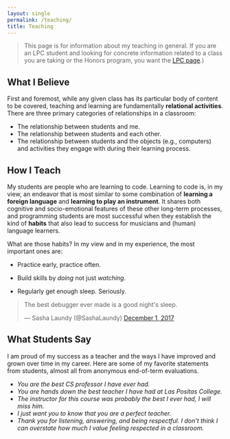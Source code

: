 ```yaml
---
layout: single
permalink: /teaching/
title: Teaching
---
```

> This page is for information about my teaching in general. If you are an LPC student and looking for concrete information related to a class you are taking or the Honors program, you want the [LPC page](/lpc/).)

## What I Believe

First and foremost, while any given class has its particular body of content to be covered,
teaching and learning are fundamentally **relational activities**. There are three primary categories of
relationships in a classroom:

- The relationship between students and me.
- The relationship between students and each other.
- The relationship between students and the objects (e.g., computers) and activities they engage with during their learning process.

## How I Teach

My students are people who are learning to code. Learning to code is,
in my view, an endeavor that is most similar to some combination of **learning a foreign language** and
**learning to play an instrument**. It shares both cognitive and socio-emotional features of these other long-term processes, and programming students are most successful when they establish the kind of **habits** that also lead to success for musicians and (human) language learners.

What are those habits? In my view and in my experience, the most important ones are:

- Practice early, practice often.

- Build skills by *doing* not just *watching*.

- Regularly get enough sleep. Seriously.

<blockquote class="twitter-tweet" data-lang="en"><p lang="en" dir="ltr">The best debugger ever made is a good night&#39;s sleep.</p>&mdash; Sasha Laundy (@SashaLaundy) <a href="https://twitter.com/SashaLaundy/status/936661004137635840?ref_src=twsrc%5Etfw">December 1, 2017</a></blockquote>


## What Students Say

I am proud of my success as a teacher and the ways I have improved and grown
over time in my career. Here are some of my favorite statements from students,
almost all from anonymous end-of-term evaluations.

- _You are the best CS professor I have ever had._
- _You are hands down the best teacher I have had at Las Positas College._
- _The instructor for this course was probably the best I ever had, I will miss him._
- _I just want you to know that you are a perfect teacher._
- _Thank you for listening, answering, and being respectful. I don't think I can overstate how much I value feeling respected in a classroom._

<!--

_**But students say critical things, too, right?**_


- I can sometimes get impatient.
- 

-->






